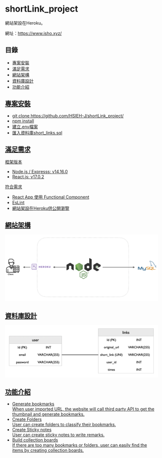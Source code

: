 # shortLink_project

網站架設在Heroku。

網址：https://www.isho.xyz/

## 目錄 

<ul>
  <li><a href= #install>專案安裝</li>
  <li><a href= #requirement>滿足需求</li>
  <li><a href= #structures>網站架構</li>
  <li><a href= #database>資料庫設計</li>
  <li><a href= #feature>功能介紹</li>
</ul>

## <div id="install">專案安裝</div>

<ul>
  <li>git clone https://github.com/HSIEH-J/shortLink_project/</li>
  <li>npm install</li>
  <li>建立.env檔案</li>
  <li>匯入資料庫short_links.sql</li>
</ul>


## <div id="requirement">滿足需求</div>

框架版本

<ul>
  <li>Node.js / Expresss: v14.16.0</li>
  <li>React.js: v17.0.2</li>
</ul>

符合需求

<ul>
  <li>React App 使用 Functional Component</li>
  <li>EsLint</li>
  <li>網站架設在Heroku供公開瀏覽</li>
</ul>

## <div id="structures">網站架構</div>

![image](readme/structure.png)

## <div id="database">資料庫設計</div>

![image](readme/database.png)

## <div id="feature">功能介紹</div>

<ul>
  <li>Generate bookmarks</li>
  When user imported URL, the website will call third party API to get the thumbnail and generate bookmarks.
  <li>Create Folders</li>
  User can create folders to classify their bookmarks.
  <li>Create Sticky notes</li>
  User can create sticky notes to write remarks.
  <li>Build collection boards</li>
  If there are too many bookmarks or folders, user can easily find the items by creating collection boards.
</ul>









